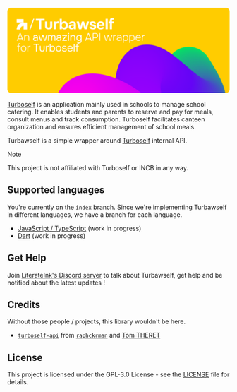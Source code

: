 <p align="center">
    <picture>
        <source media="(prefers-color-scheme: dark)" srcset="https://github.com/LiterateInk/Turbawself/blob/f22231e88ef3abc66da9c258132428cda75b68a5/.github/Turbawself%20Dark.png">
        <img alt="WebRestaw Logo" src="https://github.com/LiterateInk/Turbawself/blob/f22231e88ef3abc66da9c258132428cda75b68a5/.github/Turbawself%20Light.png">
    </picture>
</p>

[Turboself](https://www.turboself.fr/) is an application mainly used in schools to manage school catering. It enables students and parents to reserve and pay for meals, consult menus and track consumption. Turboself facilitates canteen organization and ensures efficient management of school meals.

Turbawself is a simple wrapper around [Turboself](https://www.turboself.fr/) internal API.

> [!NOTE]
> This project is not affiliated with Turboself or INCB in any way.

## Supported languages

You're currently on the `index` branch.
Since we're implementing Turbawself in different languages, we have a branch for each language.

- [JavaScript / TypeScript](https://github.com/LiterateInk/Turbawself/tree/js) (work in progress)
- [Dart](https://github.com/LiterateInk/Turbawself/tree/dart) (work in progress)

## Get Help

Join [LiterateInk's Discord server](https://literate.ink/discord) to talk about Turbawself, get help and be notified about the latest updates !

## Credits

Without those people / projects, this library wouldn't be here.

- [`turboself-api`](https://github.com/raphckrman/turboself-api) from [`raphckrman`](https://github.com/raphckrman) and [Tom THERET](https://github.com/tom-theret)

## License

This project is licensed under the GPL-3.0 License - see the [LICENSE](LICENSE) file for details.
